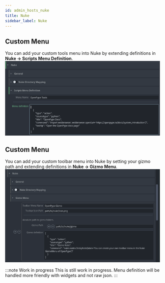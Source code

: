 ```yaml
---
id: admin_hosts_nuke
title: Nuke
sidebar_label: Nuke
---
```


## Custom Menu
You can add your custom tools menu into Nuke by extending definitions in **Nuke -> Scripts Menu Definition**.
![Custom menu definition](assets/nuke-admin_scriptsmenu.png)

## Custom Menu
You can add your custom toolbar menu into Nuke by setting your gizmo path and extending definitions in **Nuke -> Gizmo Menu**.
![Custom menu definition](assets/nuke-admin_gizmomenu.png)

:::note Work in progress
This is still work in progress. Menu definition will be handled more friendly with widgets and not
raw json.
:::
